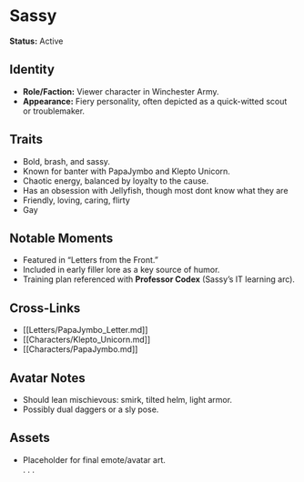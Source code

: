 # Sassy  
**Status:** Active  

## Identity  
- **Role/Faction:** Viewer character in Winchester Army.  
- **Appearance:** Fiery personality, often depicted as a quick-witted scout or troublemaker.  

## Traits  
- Bold, brash, and sassy.  
- Known for banter with PapaJymbo and Klepto Unicorn.  
- Chaotic energy, balanced by loyalty to the cause.  
- Has an obsession with Jellyfish, though most dont know what they are
- Friendly, loving, caring, flirty
- Gay

## Notable Moments  
- Featured in “Letters from the Front.”  
- Included in early filler lore as a key source of humor.  
- Training plan referenced with **Professor Codex** (Sassy’s IT learning arc).  

## Cross-Links  
- [[Letters/PapaJymbo_Letter.md]]  
- [[Characters/Klepto_Unicorn.md]]  
- [[Characters/PapaJymbo.md]]  

## Avatar Notes  
- Should lean mischievous: smirk, tilted helm, light armor.  
- Possibly dual daggers or a sly pose.  

## Assets  
- Placeholder for final emote/avatar art.  
.
.
.
